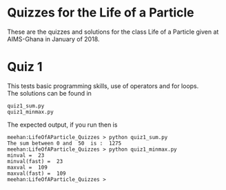 # Quizzes for the Life of a Particle
These are the quizzes and solutions for the class Life of a Particle
given at AIMS-Ghana in January of 2018.


# Quiz 1
This tests basic programming skills, use of operators and for loops.  
The solutions can be found in
```
quiz1_sum.py
quiz1_minmax.py
```
The expected output, if you run then is
```
meehan:LifeOfAParticle_Quizzes > python quiz1_sum.py 
The sum between 0 and  50  is :  1275
meehan:LifeOfAParticle_Quizzes > python quiz1_minmax.py 
minval =  23
minval(fast) =  23
maxval =  109
maxval(fast) =  109
meehan:LifeOfAParticle_Quizzes >
```
